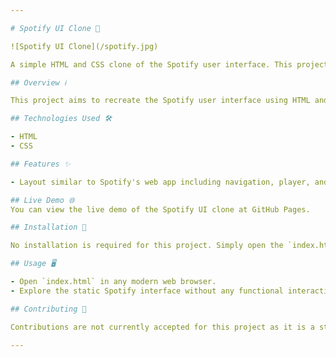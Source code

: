 ```yaml
---

# Spotify UI Clone 🎵

![Spotify UI Clone](/spotify.jpg)

A simple HTML and CSS clone of the Spotify user interface. This project replicates the look and feel of Spotify's web app, showcasing front-end design skills.

## Overview ℹ️

This project aims to recreate the Spotify user interface using HTML and CSS only. It does not include any functionality or backend logic but focuses purely on mimicking the visual aspects of Spotify's web application.

## Technologies Used 🛠️

- HTML
- CSS

## Features ✨

- Layout similar to Spotify's web app including navigation, player, and playlists.

## Live Demo 🌐
You can view the live demo of the Spotify UI clone at GitHub Pages.

## Installation 🚀

No installation is required for this project. Simply open the `index.html` file in a web browser to view the Spotify UI clone.

## Usage 🖥️

- Open `index.html` in any modern web browser.
- Explore the static Spotify interface without any functional interactions.

## Contributing 🤝

Contributions are not currently accepted for this project as it is a static UI clone for demonstration purposes only.

---
```


